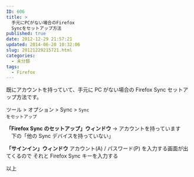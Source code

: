 ```yaml
---
ID: 606
title: >
  手元にPCがない場合のFirefox
  Syncをセットアップ方法
published: true
date: 2012-12-29 21:57:21
updated: 2014-06-20 10:32:06
slug: 20121229215721.html
categories:
  - 未分類
tags:
  - Firefox
---
```


既にアカウントを持っていて、手元に PC がない場合の Firefox Sync セットアップ方法です。

<!--more-->

ツール > オプション > Sync > <code>Sync をセットアップ</code>

<b>「Firefox Sync のセットアップ」ウィンドウ</b>
→ アカウントを持っています
　下の「他の Sync デバイスを持っていない」

<b>「サインイン」ウィンドウ</b>
アカウント(A) / パスワード(P) を入力する画面が出てくるので
それと Firefox Sync キーを入力する

以上
